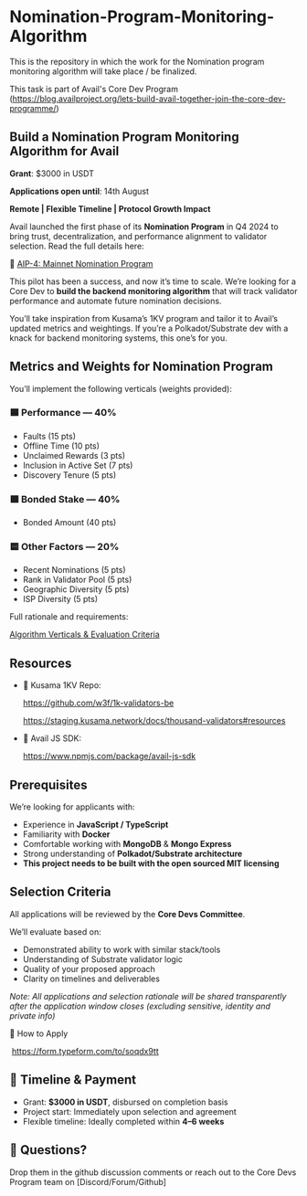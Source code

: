 # Nomination-Program-Monitoring-Algorithm
This is the repository in which the work for the Nomination program monitoring algorithm will take place / be finalized. 

This task is part of Avail's Core Dev Program 
(https://blog.availproject.org/lets-build-avail-together-join-the-core-dev-programme/)

## Build a Nomination Program Monitoring Algorithm for Avail

**Grant**: $3000 in USDT

**Applications open until**: 14th August 

**Remote | Flexible Timeline | Protocol Growth Impact**

Avail launched the first phase of its **Nomination Program** in Q4 2024 to bring trust, decentralization, and performance alignment to validator selection. Read the full details here:

🔗 [AIP-4: Mainnet Nomination Program](https://forum.availproject.org/t/aip-4-mainnet-nomination-program/1571)

This pilot has been a success, and now it’s time to scale. We’re looking for a Core Dev to **build the backend monitoring algorithm** that will track validator performance and automate future nomination decisions.

You’ll take inspiration from Kusama’s 1KV program and tailor it to Avail’s updated metrics and weightings. If you’re a Polkadot/Substrate dev with a knack for backend monitoring systems, this one’s for you.

## Metrics and Weights for Nomination Program

You’ll implement the following verticals (weights provided):

### 🟦 **Performance — 40%**

- Faults (15 pts)
- Offline Time (10 pts)
- Unclaimed Rewards (3 pts)
- Inclusion in Active Set (7 pts)
- Discovery Tenure (5 pts)

### 🟩 **Bonded Stake — 40%**

- Bonded Amount (40 pts)

### 🟨 **Other Factors — 20%**

- Recent Nominations (5 pts)
- Rank in Validator Pool (5 pts)
- Geographic Diversity (5 pts)
- ISP Diversity (5 pts)

Full rationale and requirements:

[Algorithm Verticals & Evaluation Criteria](https://docs.google.com/document/d/1gl5FUpi55nbfQ95tglorbHS5DsZ0gc1nkzlNCrdbCsA/edit?tab=t.0)

## Resources

- 🧠 Kusama 1KV Repo:
    
    https://github.com/w3f/1k-validators-be
    
    https://staging.kusama.network/docs/thousand-validators#resources
    
- 🧰 Avail JS SDK:
    
    https://www.npmjs.com/package/avail-js-sdk
  

## Prerequisites

We’re looking for applicants with:

- Experience in **JavaScript / TypeScript**
- Familiarity with **Docker**
- Comfortable working with **MongoDB** & **Mongo Express**
- Strong understanding of **Polkadot/Substrate architecture**
- **This project needs to be built with the open sourced MIT licensing**

## Selection Criteria

All applications will be reviewed by the **Core Devs Committee**.

We’ll evaluate based on:

- Demonstrated ability to work with similar stack/tools
- Understanding of Substrate validator logic
- Quality of your proposed approach
- Clarity on timelines and deliverables

*Note: All applications and selection rationale will be shared transparently after the application window closes (excluding sensitive, identity and private info)*

📩 How to Apply

 https://form.typeform.com/to/soqdx9tt

## 🏁 Timeline & Payment

- Grant: **$3000 in USDT**, disbursed on completion basis
- Project start: Immediately upon selection and agreement
- Flexible timeline: Ideally completed within **4–6 weeks**

## 💬 Questions?

Drop them in the github discussion comments or reach out to the Core Devs Program team on [Discord/Forum/Github]
